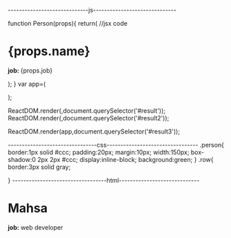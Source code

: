 -----------------------------js------------------------------

<!-- this part should be part of app.js -->
function Person(props){
  return(
  //jsx code
    <div className="person">
      <h1>{props.name}</h1>
      <p><b>job: </b>{props.job}</p>
    </div>
  );
}
var app=(
  <div className="row">
    <Person name="Dan" job="React Developer"/>
    <Person name="Mahdieh" job="Vue js Developer"/>
    <Person name="Farhan" job="Vue js Developer"/>
  </div>

);

<!--this part should be part of index.js -->
ReactDOM.render(<Person name="Peter" job="React Developer"/>,document.querySelector('#result'));
ReactDOM.render(<Person name="Natalie" job="Vue js Developer"/>,document.querySelector('#result2'));

ReactDOM.render(app,document.querySelector('#result3'));


--------------------------------css---------------------------------
.person{
  border:1px solid #ccc;
  padding:20px;
  margin:10px;
  width:150px;
  box-shadow:0 2px 2px #ccc;
  display:inline-block;
  background:green;
}
.row{
  border:3px solid gray;
  
}
----------------------------------html-----------------------------
<div id="result"></div>
<div id="result2"></div>
<div id="result3"></div>
<div class="person">
  <h1>Mahsa</h1>
  <p><b>job:</b> web developer</p>
</div>